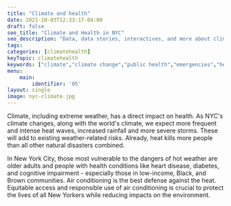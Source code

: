 ```yaml
---
title: "Climate and health"
date: 2021-10-03T12:33:17-04:00
draft: false
seo_title: "Climate and Health in NYC"
seo_description: "Data, data stories, interactives, and more about climate and health in NYC."
tags: 
categories: [climatehealth]
keyTopic: climatehealth
keywords: ["climate","climate change","public health","emergencies","heat","heat-related illness","storms","hurricanes","weather-related illness","weather"]
menu:
    main:
        identifier: '05'
layout: single
image: nyc-climate.jpg
---
```


Climate, including extreme weather, has a direct impact on health. As NYC's climate changes, along with the world's climate, we expect more frequent and intense heat waves, increased rainfall and more severe storms. These will add to existing weather-related risks. Already, heat kills more people than all other natural disasters combined.

In New York City, those most vulnerable to the dangers of hot weather are older adults and people with health conditions like heart disease, diabetes, and cognitive impairment - especially those in low-income, Black, and Brown communities. Air conditioning is the best defense against the heat. Equitable access and responsible use of air conditioning is crucial to protect the lives of all New Yorkers while reducing impacts on the environment.

